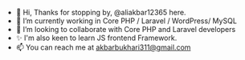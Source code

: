 - 👋 Hi, Thanks for stopping by, @aliakbar12365 here.
- 🌱 I’m currently working in Core PHP / Laravel / WordPress/ MySQL
- 💞️ I’m looking to collaborate with Core PHP and Laravel developers
- ✨ I'm also keen to learn JS frontend Framework.
- 📫 You can reach me at akbarbukhari311@gmail.com
<!---
aliakbar12365/aliakbar12365 is a ✨ special ✨ repository because its `README.md` (this file) appears on your GitHub profile.
You can click the Preview link to take a look at your changes.
--->

